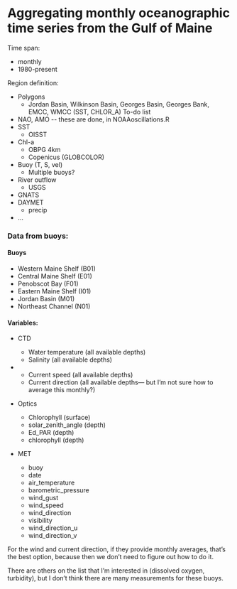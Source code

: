# Aggregating monthly oceanographic time series from the Gulf of Maine

Time span:
  
  - monthly
  - 1980-present

Region definition:
  - Polygons
    + Jordan Basin, Wilkinson Basin, Georges Basin, Georges Bank, EMCC, WMCC (SST, CHLOR_A)
To-do list
 - NAO, AMO -- these are done, in NOAAoscillations.R
 - SST
   + OISST
 - Chl-a
   + OBPG 4km
   + Copenicus (GLOBCOLOR)
 - Buoy (T, S, vel)
   + Multiple buoys?
 - River outflow
   + USGS
 - GNATS
 - DAYMET
   + precip
 - ...

### Data from buoys:

#### Buoys

+ Western Maine Shelf (B01)
+ Central Maine Shelf (E01)
+ Penobscot Bay (F01)
+ Eastern Maine Shelf (I01)
+ Jordan Basin (M01)
+ Northeast Channel (N01)

#### Variables:

  + CTD
    - Water temperature (all available depths)
    - Salinity (all available depths)
    
  + 
    - Current speed (all available depths)
    - Current direction (all available depths— but I’m not sure how to average this monthly?)

  + Optics
    - Chlorophyll (surface)
    - solar_zenith_angle (depth)
    - Ed_PAR (depth)
    - chlorophyll (depth)

  + MET
    - buoy
    - date
    - air_temperature
    - barometric_pressure
    - wind_gust
    - wind_speed
    - wind_direction
    - visibility
    - wind_direction_u
    - wind_direction_v


For the wind and current direction, if they provide monthly averages, that’s the best option, because then we don’t need to figure out how to do it.

There are others on the list that I’m interested in (dissolved oxygen, turbidity), but I don’t think there are many measurements for these buoys.
